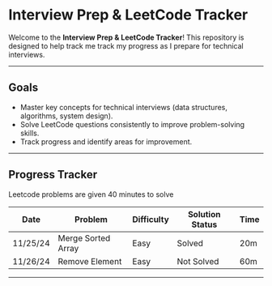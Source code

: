 # Interview Prep & LeetCode Tracker

Welcome to the **Interview Prep & LeetCode Tracker**! This repository is designed to help track me track my progress as I prepare for technical interviews. 

---

## Goals

- Master key concepts for technical interviews (data structures, algorithms, system design).
- Solve LeetCode questions consistently to improve problem-solving skills.
- Track progress and identify areas for improvement.

---

## Progress Tracker

Leetcode problems are given 40 minutes to solve

| **Date**        | **Problem** | **Difficulty** | **Solution Status**       | **Time** |
|------------------|------------------|----------------|----------------------------|----------------|
| 11/25/24       | Merge Sorted Array  | Easy | Solved | 20m
| 11/26/24       | Remove Element  | Easy | Not Solved | 60m


---



